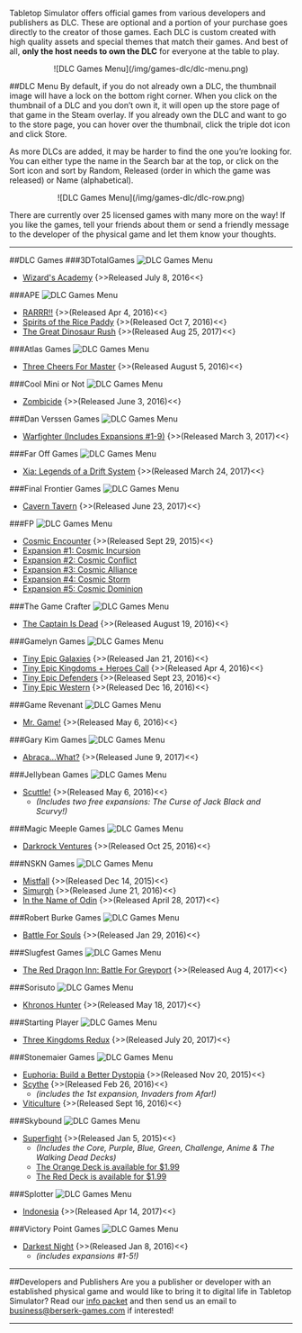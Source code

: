 Tabletop Simulator offers official games from various developers and publishers as DLC. These are optional and a portion of your purchase goes directly to the creator of those games. Each DLC is custom created with high quality assets and special themes that match their games. And best of all, **only the host needs to own the DLC** for everyone at the table to play.

<center>![DLC Games Menu](/img/games-dlc/dlc-menu.png)</center>

##DLC Menu
By default, if you do not already own a DLC, the thumbnail image will have a lock on the bottom right corner. When you click on the thumbnail of a DLC and you don’t own it, it will open up the store page of that game in the Steam overlay. If you already own the DLC and want to go to the store page, you can hover over the thumbnail, click the triple dot icon and click Store.

As more DLCs are added, it may be harder to find the one you’re looking for. You can either type the name in the Search bar at the top, or click on the Sort icon and sort by Random, Released (order in which the game was released) or Name (alphabetical).

<center>![DLC Games Menu](/img/games-dlc/dlc-row.png)</center>

There are currently over 25 licensed games with many more on the way! If you like the games, tell your friends about them or send a friendly message to the developer of the physical game and let them know your thoughts.

---

##DLC Games
###3DTotalGames
![DLC Games Menu](/img/games-dlc/3dtotalgames.jpg)

* [Wizard's Academy](https://store.steampowered.com/app/468730/Tabletop_Simulator__Wizards_Academy/) {>>Released July 8, 2016<<}


###APE
![DLC Games Menu](/img/games-dlc/ape.jpg)

* [RARRR!!](https://store.steampowered.com/app/457180/Tabletop_Simulator__RARRR/) {>>(Released Apr 4, 2016)<<}
* [Spirits of the Rice Paddy](https://store.steampowered.com/app/468724/Tabletop_Simulator__Spirits_of_the_Rice_Paddy/) {>>(Released Oct 7, 2016)<<}
* [The Great Dinosaur Rush](https://store.steampowered.com/app/610694/Tabletop_Simulator__The_Great_Dinosaur_Rush/) {>>(Released Aug 25, 2017)<<}


###Atlas Games
![DLC Games Menu](/img/games-dlc/atlas-games.png)

* [Three Cheers For Master](https://store.steampowered.com/app/468731/Tabletop_Simulator__Three_Cheers_For_Master/) {>>(Released August 5, 2016)<<}


###Cool Mini or Not
![DLC Games Menu](/img/games-dlc/cmon.jpg)

* [Zombicide](https://store.steampowered.com/app/468726/Tabletop_Simulator__Zombicide/) {>>(Released June 3, 2016)<<}


###Dan Verssen Games
![DLC Games Menu](/img/games-dlc/dvg.jpg)

* [Warfighter (Includes Expansions #1-9)](https://store.steampowered.com/app/468723/Tabletop_Simulator__Warfighter/) {>>(Released March 3, 2017)<<}


###Far Off Games
![DLC Games Menu](/img/games-dlc/fog.png)

* [Xia: Legends of a Drift System](https://store.steampowered.com/app/468737/Tabletop_Simulator__Xia_Legends_of_a_Drift_System/) {>>(Released March 24, 2017)<<}


###Final Frontier Games
![DLC Games Menu](/img/games-dlc/ffg.png)

* [Cavern Tavern](https://store.steampowered.com/app/610691/Tabletop_Simulator__Cavern_Tavern/) {>>(Released June 23, 2017)<<}


###FP
![DLC Games Menu](/img/games-dlc/fp.jpg)

* [Cosmic Encounter](https://store.steampowered.com/app/405130/Tabletop_Simulator__Cosmic_Encounter_Connector/) {>>(Released Sept 29, 2015)<<}
* [Expansion #1: Cosmic Incursion](https://store.steampowered.com/app/405130/Tabletop_Simulator__Cosmic_Encounter_Connector/)
* [Expansion #2: Cosmic Conflict](https://store.steampowered.com/app/405130/Tabletop_Simulator__Cosmic_Encounter_Connector/)
* [Expansion #3: Cosmic Alliance](https://store.steampowered.com/app/405130/Tabletop_Simulator__Cosmic_Encounter_Connector/)
* [Expansion #4: Cosmic Storm](https://store.steampowered.com/app/405130/Tabletop_Simulator__Cosmic_Encounter_Connector/)
* [Expansion #5: Cosmic Dominion](https://store.steampowered.com/app/405130/Tabletop_Simulator__Cosmic_Encounter_Connector/)


###The Game Crafter
![DLC Games Menu](/img/games-dlc/tgc.png)

* [The Captain Is Dead](https://store.steampowered.com/app/468725/Tabletop_Simulator__The_Captain_Is_Dead/) {>>(Released August 19, 2016)<<}


###Gamelyn Games
![DLC Games Menu](/img/games-dlc/gamelyn.png)

* [Tiny Epic Galaxies](https://store.steampowered.com/app/437590/Tabletop_Simulator__Tiny_Epic_Galaxies/) {>>(Released Jan 21, 2016)<<}
* [Tiny Epic Kingdoms + Heroes Call](https://store.steampowered.com/app/458910/Tabletop_Simulator__Tiny_Epic_Kingdoms__Heroes_Call/) {>>(Released Apr 4, 2016)<<}
* [Tiny Epic Defenders](https://store.steampowered.com/app/468734/Tabletop_Simulator__Tiny_Epic_Defenders/) {>>(Released Sept 23, 2016)<<}
* [Tiny Epic Western](https://store.steampowered.com/app/468736/Tabletop_Simulator__Tiny_Epic_Western/) {>>(Released Dec 16, 2016)<<}


###Game Revenant
![DLC Games Menu](/img/games-dlc/gr.png)

* [Mr. Game!](https://store.steampowered.com/app/468727/Tabletop_Simulator__Mr_Game/) {>>(Released May 6, 2016)<<}


###Gary Kim Games
![DLC Games Menu](/img/games-dlc/gkg.png)

* [Abraca…What?](https://store.steampowered.com/app/468739/Tabletop_Simulator__AbracaWhat/) {>>(Released June 9, 2017)<<}


###Jellybean Games
![DLC Games Menu](/img/games-dlc/jellybean.png)

* [Scuttle!](https://store.steampowered.com/app/468722/Tabletop_Simulator__Scuttle/) {>>(Released May 6, 2016)<<}
    * *(Includes two free expansions: The Curse of Jack Black and Scurvy!)*


###Magic Meeple Games
![DLC Games Menu](/img/games-dlc/mmg.png)

* [Darkrock Ventures](https://store.steampowered.com/app/468735/Tabletop_Simulator__Darkrock_Ventures/) {>>(Released Oct 25, 2016)<<}


###NSKN Games
![DLC Games Menu](/img/games-dlc/nskn.png)

* [Mistfall](https://store.steampowered.com/app/425960/Tabletop_Simulator__Mistfall/) {>>(Released Dec 14, 2015)<<}
* [Simurgh](https://store.steampowered.com/app/468729/Tabletop_Simulator__Simurgh/) {>>(Released June 21, 2016)<<}
* [In the Name of Odin](https://store.steampowered.com/app/468720/Tabletop_Simulator__In_the_Name_of_Odin/) {>>(Released April 28, 2017)<<}


###Robert Burke Games
![DLC Games Menu](/img/games-dlc/robertburkegames.png)

* [Battle For Souls](https://store.steampowered.com/app/438980/Tabletop_Simulator__Battle_For_Souls/) {>>(Released Jan 29, 2016)<<}


###Slugfest Games
![DLC Games Menu](/img/games-dlc/slugfest.jpg)

* [The Red Dragon Inn: Battle For Greyport](https://store.steampowered.com/app/610693/Tabletop_Simulator__The_Red_Dragon_Inn_Battle_For_Greyport/) {>>(Released Aug 4, 2017)<<}


###Sorisuto
![DLC Games Menu](/img/games-dlc/sorisuto.png)

* [Khronos Hunter](https://store.steampowered.com/app/610690/Tabletop_Simulator__Khronos_Hunter/) {>>(Released May 18, 2017)<<}


###Starting Player
![DLC Games Menu](/img/games-dlc/sp.png)

* [Three Kingdoms Redux](https://store.steampowered.com/app/610692/Tabletop_Simulator__Three_Kingdoms_Redux/) {>>(Released July 20, 2017)<<}


###Stonemaier Games
![DLC Games Menu](/img/games-dlc/sm.png)

* [Euphoria: Build a Better Dystopia](https://store.steampowered.com/app/417300/Tabletop_Simulator__Euphoria_Build_a_Better_Dystopia/) {>>(Released Nov 20, 2015)<<}
* [Scythe](https://store.steampowered.com/app/446980/Tabletop_Simulator__Scythe/) {>>(Released Feb 26, 2016)<<}
    * *(includes the 1st expansion, Invaders from Afar!)*
* [Viticulture](https://store.steampowered.com/app/468733/Tabletop_Simulator__Viticulture/) {>>(Released Sept 16, 2016)<<}


###Skybound
![DLC Games Menu](/img/games-dlc/skybound.png)

* [Superfight](https://store.steampowered.com/app/367330/Tabletop_Simulator__Superfight/) {>>(Released Jan 5, 2015)<<}
    * *(Includes the Core, Purple, Blue, Green, Challenge, Anime & The Walking Dead Decks)*
    * [The Orange Deck is available for $1.99](https://store.steampowered.com/app/367330/Tabletop_Simulator__Superfight/)
    * [The Red Deck is available for $1.99](https://store.steampowered.com/app/367330/Tabletop_Simulator__Superfight/)


###Splotter
![DLC Games Menu](/img/games-dlc/splotter.png)

* [Indonesia](https://store.steampowered.com/app/468721/Tabletop_Simulator__Indonesia/) {>>(Released Apr 14, 2017)<<}


###Victory Point Games
![DLC Games Menu](/img/games-dlc/vpg.png)

* [Darkest Night](https://store.steampowered.com/app/433520/Tabletop_Simulator__Darkest_Night/) {>>(Released Jan 8, 2016)<<}
    * *(includes expansions #1-5!)*


---

##Developers and Publishers
Are you a publisher or developer with an established physical game and would like to bring it to digital life in Tabletop Simulator? Read our [info packet](http://berserk-games.com/business/publishers/) and then send us an email to business@berserk-games.com if interested!

---
